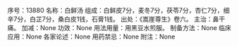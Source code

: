 序号：13880
名称：白鲜汤
组成：白鲜皮7分，麦冬7分，茯苓7分，杏仁7分，细辛7分，白芷7分，桑白皮1钱，石膏1钱。
出处：《嵩崖尊生》卷六。
主治：鼻干痛。
加减：None
功效：None
用法用量：用黑豆水煎服。
制备方法：None
临床应用：None
各家论述：None
用药禁忌：None
附注：None
